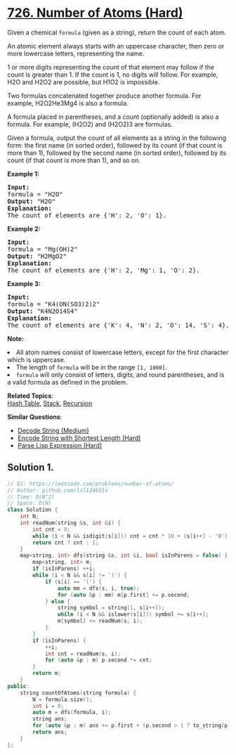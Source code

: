 # [726. Number of Atoms (Hard)](https://leetcode.com/problems/number-of-atoms/)

<p>Given a chemical <code>formula</code> (given as a string), return the count of each atom.
</p><p>
An atomic element always starts with an uppercase character, then zero or more lowercase letters, representing the name.
</p><p>
1 or more digits representing the count of that element may follow if the count is greater than 1.  If the count is 1, no digits will follow.  For example, H2O and H2O2 are possible, but H1O2 is impossible.
</p><p>
Two formulas concatenated together produce another formula.  For example, H2O2He3Mg4 is also a formula.  
</p><p>
A formula placed in parentheses, and a count (optionally added) is also a formula.  For example, (H2O2) and (H2O2)3 are formulas.
</p><p>
Given a formula, output the count of all elements as a string in the following form: the first name (in sorted order), followed by its count (if that count is more than 1), followed by the second name (in sorted order), followed by its count (if that count is more than 1), and so on.</p>

<p><b>Example 1:</b><br>
</p><pre><b>Input:</b> 
formula = "H2O"
<b>Output:</b> "H2O"
<b>Explanation:</b> 
The count of elements are {'H': 2, 'O': 1}.
</pre>
<p></p>

<p><b>Example 2:</b><br>
</p><pre><b>Input:</b> 
formula = "Mg(OH)2"
<b>Output:</b> "H2MgO2"
<b>Explanation:</b> 
The count of elements are {'H': 2, 'Mg': 1, 'O': 2}.
</pre>
<p></p>

<p><b>Example 3:</b><br>
</p><pre><b>Input:</b> 
formula = "K4(ON(SO3)2)2"
<b>Output:</b> "K4N2O14S4"
<b>Explanation:</b> 
The count of elements are {'K': 4, 'N': 2, 'O': 14, 'S': 4}.
</pre>
<p></p>

<p><b>Note:</b>
</p><li>All atom names consist of lowercase letters, except for the first character which is uppercase.</li>
<li>The length of <code>formula</code> will be in the range <code>[1, 1000]</code>.</li>
<li><code>formula</code> will only consist of letters, digits, and round parentheses, and is a valid formula as defined in the problem.</li>
<p></p>

**Related Topics**:  
[Hash Table](https://leetcode.com/tag/hash-table/), [Stack](https://leetcode.com/tag/stack/), [Recursion](https://leetcode.com/tag/recursion/)

**Similar Questions**:
* [Decode String (Medium)](https://leetcode.com/problems/decode-string/)
* [Encode String with Shortest Length (Hard)](https://leetcode.com/problems/encode-string-with-shortest-length/)
* [Parse Lisp Expression (Hard)](https://leetcode.com/problems/parse-lisp-expression/)

## Solution 1.

```cpp
// OJ: https://leetcode.com/problems/number-of-atoms/
// Author: github.com/lzl124631x
// Time: O(N^2)
// Space: O(N)
class Solution {
    int N;
    int readNum(string &s, int &i) {
        int cnt = 0;
        while (i < N && isdigit(s[i])) cnt = cnt * 10 + (s[i++] - '0');
        return cnt ? cnt : 1;
    }
    map<string, int> dfs(string &s, int &i, bool isInParens = false) {
        map<string, int> m;
        if (isInParens) ++i;
        while (i < N && s[i] != ')') {
            if (s[i] == '(') {
                auto mm = dfs(s, i, true);
                for (auto &p : mm) m[p.first] += p.second;
            } else {
                string symbol = string(1, s[i++]);
                while (i < N && islower(s[i])) symbol += s[i++];
                m[symbol] += readNum(s, i);
            }
        }
        if (isInParens) {
            ++i;
            int cnt = readNum(s, i);
            for (auto &p : m) p.second *= cnt;
        }
        return m;
    }
public:
    string countOfAtoms(string formula) {
        N = formula.size();
        int i = 0;
        auto m = dfs(formula, i);
        string ans;
        for (auto &p : m) ans += p.first + (p.second > 1 ? to_string(p.second) : "");
        return ans;
    }
};
```